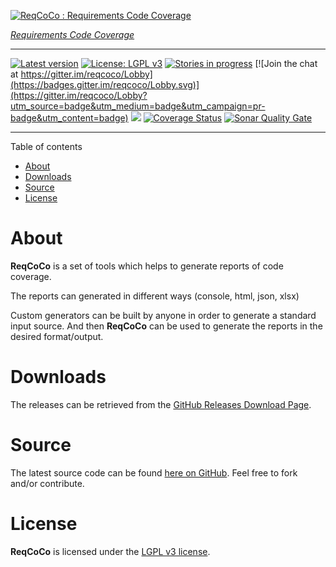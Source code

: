 [![ReqCoCo : Requirements Code Coverage](https://paissad.github.io/reqcoco/img/reqcoco-logo-orig.png "ReqCoCo : Requirements Code Coverage")](https://paissad.github.io/reqcoco)

[*Requirements Code Coverage*][reqcoco-homepage]

----------

[![Latest version](https://badge.fury.io/gh/paissad%2Freqcoco.svg)](https://badge.fury.io/gh/paissad%2Freqcoco)
[![License: LGPL v3](https://img.shields.io/badge/License-LGPL%20v3-blue.svg)](http://www.gnu.org/licenses/lgpl-3.0)
[![Stories in progress](https://badge.waffle.io/paissad/reqcoco.png?label=ready&title=Issues%20In%20Progress)](http://waffle.io/paissad/reqcoco) 
[![Join the chat at https://gitter.im/reqcoco/Lobby](https://badges.gitter.im/reqcoco/Lobby.svg)](https://gitter.im/reqcoco/Lobby?utm_source=badge&utm_medium=badge&utm_campaign=pr-badge&utm_content=badge)
<a target="_blank" href ="https://travis-ci.org/paissad/reqcoco"><img src="https://travis-ci.org/paissad/reqcoco.svg?branch=master"/></a>
[![Coverage Status](https://coveralls.io/repos/github/paissad/reqcoco/badge.svg?branch=master)](https://coveralls.io/github/paissad/reqcoco?branch=master)
[![Sonar Quality Gate](https://sonarcloud.io/api/project_badges/measure?project=net.paissad.tools.reqcoco%3Areqcoco-parent&metric=alert_status)](https://sonarcloud.io/dashboard?id=net.paissad.tools.reqcoco%3Areqcoco-parent)


----------

Table of contents

- [About](#about)
- [Downloads](#downloads)
- [Source](#source)
- [License](#license)


# About

**ReqCoCo** is a set of tools which helps to generate reports of code coverage.

The reports can generated in different ways (console, html, json, xlsx)

Custom generators can be built by anyone in order to generate a standard input source. And then **ReqCoCo** can be used to generate the reports in the
desired format/output.

# Downloads

The releases can be retrieved from the [GitHub Releases Download Page][gh-releases-page].


# Source

The latest source code can be found [here on GitHub][gh-source-code-page]. Feel free to fork and/or contribute.

# License

**ReqCoCo** is licensed under the [LGPL v3 license][reqcoco-license-link]. 

[reqcoco-homepage]: https://paissad.github.io/reqcoco "ReqCoCo Homepage"
[gh-releases-page]: https://github.com/paissad/reqcoco/releases "ReqCoCo Releases"
[gh-source-code-page]: https://github.com/paissad/reqcoco "ReqCoCo Source Code"
[reqcoco-license-link]: https://raw.githubusercontent.com/paissad/reqcoco/master/LICENSE "License"
